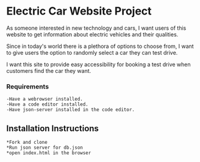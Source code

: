 # Electric Car Website Project 
As someone interested in new technology and cars, I want users of this website to get information about electric vehicles and their qualities.

Since in today's world there is a plethora of options to choose from, I want to give users the option to randomly select a car they can test drive.

I want this site to provide easy accessibility for booking a test drive when customers find the car they want.

        
### Requirements
    -Have a webrowser installed.
    -Have a code editor installed.
    -Have json-server installed in the code editor.


## Installation Instructions
    *Fork and clone
    *Run json server for db.json
    *open index.html in the browser

